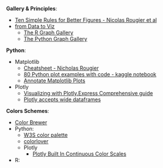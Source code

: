 
**Gallery & Principles**:
  * [Ten Simple Rules for Better Figures - Nicolas Rougier et al](https://journals.plos.org/ploscompbiol/article?id=10.1371/journal.pcbi.1003833_)
  * [from Data to Viz](https://www.data-to-viz.com/)
    * [The R Graph Gallery](https://www.r-graph-gallery.com/)
    * [The Python Graph Gallery](https://python-graph-gallery.com/)

**Python**:
  * Matplotlib
    * [Cheatsheet - Nicholas Rougier](https://github.com/rougier/matplotlib-cheatsheet)
    * [80 Python plot examples with code - kaggle notebook](https://www.kaggle.com/python10pm/plotting-with-python-learn-80-plots-step-by-step)
    * [Annotate Matplotlib Plots](https://jakevdp.github.io/PythonDataScienceHandbook/04.09-text-and-annotation.html)
  * Plotly
    * [Visualizing with Plotly.Express Comprehensive guide](https://towardsdatascience.com/visualization-with-plotly-express-comprehensive-guide-eb5ee4b50b57)
    * [Plotly accepts wide dataframes](https://medium.com/plotly/beyond-tidy-plotly-express-now-accepts-wide-form-and-mixed-form-data-bdc3e054f891)
    

**Colors Schemes**:
  * [Color Brewer](https://colorbrewer2.org/)
  * Python:
    * [W3S color palette](https://www.w3schools.com/colors/colors_palettes.asp)
    * [colorlover](https://github.com/jackparmer/colorlover)
    * Plotly
      * [Plotly Built In Continuous Color Scales](https://plotly.com/python/builtin-colorscales/)
  * R: 
        
